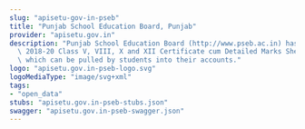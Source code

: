 ```yaml
---
slug: "apisetu-gov-in-pseb"
title: "Punjab School Education Board, Punjab"
provider: "apisetu.gov.in"
description: "Punjab School Education Board (http://www.pseb.ac.in) has made available\
  \ 2018-20 Class V, VIII, X and XII Certificate cum Detailed Marks Sheet in DigiLocker,\
  \ which can be pulled by students into their accounts."
logo: "apisetu.gov.in-pseb-logo.svg"
logoMediaType: "image/svg+xml"
tags:
- "open_data"
stubs: "apisetu.gov.in-pseb-stubs.json"
swagger: "apisetu.gov.in-pseb-swagger.json"
---
```

